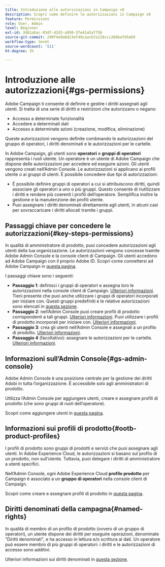 ```yaml
---
title: Introduzione alle autorizzazioni in Campaign v8
description: Scopri come definire le autorizzazioni in Campaign v8
feature: Permissions
role: User, Admin
level: Beginner
exl-id: 3d61abac-03df-42d3-a950-37e41a5a7756
source-git-commit: 290f4e9a0d13ef49caacb7a128ccc266bafd5e69
workflow-type: tm+mt
source-wordcount: '511'
ht-degree: 3%

---
```


# Introduzione alle autorizzazioni{#gs-permissions}

Adobe Campaign ti consente di definire e gestire i diritti assegnati agli utenti. Si tratta di una serie di diritti e restrizioni che autorizzano o negano:

* Accesso a determinate funzionalità
* Accedere a determinati dati
* Accesso a determinate azioni (creazione, modifica, eliminazione)

Queste autorizzazioni vengono definite combinando le autorizzazioni del gruppo di operatori, i diritti denominati e le autorizzazioni per le cartelle.

In Adobe Campaign, gli utenti sono **operatori** e **gruppi di operatori** rappresenta i ruoli utente. Un operatore è un utente di Adobe Campaign che dispone delle autorizzazioni per accedere ed eseguire azioni. Gli utenti vengono creati nell’Admin Console. Le autorizzazioni si applicano ai profili utente o ai gruppi di utenti. È possibile concedere due tipi di autorizzazioni:

* È possibile definire gruppi di operatori a cui si attribuiscono diritti, quindi associare gli operatori a uno o più gruppi. Questo consente di riutilizzare i diritti e rendere più coerenti i profili dell’operatore. Semplifica inoltre la gestione e la manutenzione dei profili utente.
* Puoi assegnare i diritti denominati direttamente agli utenti, in alcuni casi per sovraccaricare i diritti allocati tramite i gruppi.

## Passaggi chiave per concedere le autorizzazioni{#key-steps-permissions}

In qualità di amministratore di prodotto, puoi concedere autorizzazioni agli utenti della tua organizzazione. Le autorizzazioni vengono concesse tramite Adobe Admin Console e la console client di Campaign. Gli utenti accedono ad Adobe Campaign con il proprio Adobe ID. Scopri come connettersi ad Adobe Campaign in [questa pagina](connect.md).

I passaggi chiave sono i seguenti:

* **Passaggio 1**: definisci i gruppi di operatori e assegna loro le autorizzazioni nella console client di Campaign. [Ulteriori informazioni](manage-permissions.md#create-product-profile).
Tieni presente che puoi anche utilizzare i gruppi di operatori incorporati per iniziare con. Questi gruppi predefiniti e le relative autorizzazioni sono elencati in [questa sezione](manage-permissions.md#ootb-productprofiles).
* **Passaggio 2**: nell’Admin Console puoi creare profili di prodotto corrispondenti a tali gruppi. [Ulteriori informazioni](manage-permissions.md#create-product-profile).
Puoi utilizzare i profili di prodotto incorporati per iniziare con. [Ulteriori informazioni](manage-permissions.md#ootb-productprofiles).
* **Passaggio 3**: crea gli utenti nell’Admin Console e assegnali a un profilo di prodotto. [Ulteriori informazioni](manage-permissions.md#add-users).
* **Passaggio 4** (facoltativo): assegnare le autorizzazioni per le cartelle. [Ulteriori informazioni](manage-permissions.md#ootb-productprofiles).

## Informazioni sull’Admin Console{#gs-admin-console}

Adobe Admin Console è una posizione centrale per la gestione dei diritti Adobi in tutta l’organizzazione. È accessibile solo agli amministratori di prodotto.

Utilizza l’Admin Console per aggiungere utenti, creare e assegnare profili di prodotto (che sono gruppi di ruoli dell’operatore).

Scopri come aggiungere utenti in [questa pagina](manage-permissions.md#add-users).

## Informazioni sui profili di prodotto{#ootb-product-profiles}

I profili di prodotto sono gruppi di prodotti e servizi che puoi assegnare agli utenti. In Adobe Experience Cloud, le autorizzazioni si basano sul profilo di un prodotto, non sull’utente. Tuttavia, puoi delegare i diritti di amministratore a utenti specifici.

Nell’Admin Console, ogni Adobe Experience Cloud **profilo prodotto** per Campaign è associato a un **gruppo di operatori** nella console client di Campaign.

Scopri come creare e assegnare profili di prodotto in [questa pagina](manage-permissions.md#create-a-product-profile).

## Diritti denominati della campagna{#named-rights}

In qualità di membro di un profilo di prodotto (ovvero di un gruppo di operatori), un utente dispone dei diritti per eseguire operazioni, denominate &quot;Diritti denominati&quot;, e ha accesso in lettura e/o scrittura ai dati. Un operatore può essere membro di più gruppi di operatori: i diritti e le autorizzazioni di accesso sono additivi.

Ulteriori informazioni sui diritti denominati in [questa sezione](manage-permissions.md#use-named-rights).
